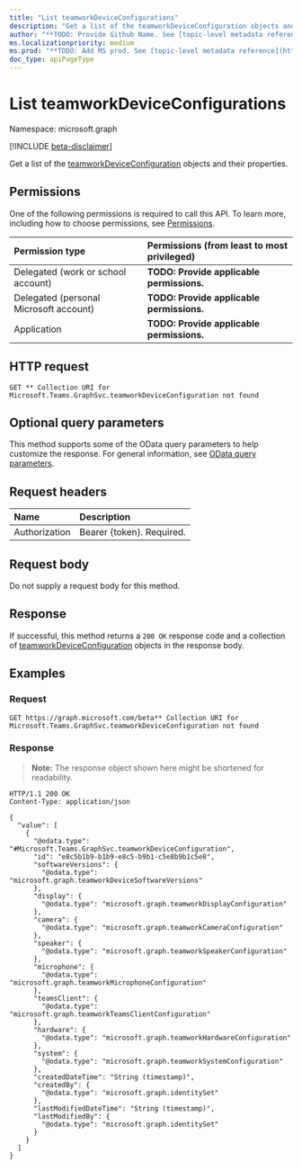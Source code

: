 ```yaml
---
title: "List teamworkDeviceConfigurations"
description: "Get a list of the teamworkDeviceConfiguration objects and their properties."
author: "**TODO: Provide Github Name. See [topic-level metadata reference](https://msgo.azurewebsites.net/add/document/guidelines/metadata.html#topic-level-metadata)**"
ms.localizationpriority: medium
ms.prod: "**TODO: Add MS prod. See [topic-level metadata reference](https://msgo.azurewebsites.net/add/document/guidelines/metadata.html#topic-level-metadata)**"
doc_type: apiPageType
---
```


# List teamworkDeviceConfigurations
Namespace: microsoft.graph

[!INCLUDE [beta-disclaimer](../../includes/beta-disclaimer.md)]

Get a list of the [teamworkDeviceConfiguration](../resources/teamworkdeviceconfiguration.md) objects and their properties.

## Permissions
One of the following permissions is required to call this API. To learn more, including how to choose permissions, see [Permissions](/graph/permissions-reference).

|Permission type|Permissions (from least to most privileged)|
|:---|:---|
|Delegated (work or school account)|**TODO: Provide applicable permissions.**|
|Delegated (personal Microsoft account)|**TODO: Provide applicable permissions.**|
|Application|**TODO: Provide applicable permissions.**|

## HTTP request

<!-- {
  "blockType": "ignored"
}
-->
``` http
GET ** Collection URI for Microsoft.Teams.GraphSvc.teamworkDeviceConfiguration not found
```

## Optional query parameters
This method supports some of the OData query parameters to help customize the response. For general information, see [OData query parameters](/graph/query-parameters).

## Request headers
|Name|Description|
|:---|:---|
|Authorization|Bearer {token}. Required.|

## Request body
Do not supply a request body for this method.

## Response

If successful, this method returns a `200 OK` response code and a collection of [teamworkDeviceConfiguration](../resources/teamworkdeviceconfiguration.md) objects in the response body.

## Examples

### Request
<!-- {
  "blockType": "request",
  "name": "list_teamworkdeviceconfiguration"
}
-->
``` http
GET https://graph.microsoft.com/beta** Collection URI for Microsoft.Teams.GraphSvc.teamworkDeviceConfiguration not found
```


### Response
>**Note:** The response object shown here might be shortened for readability.
<!-- {
  "blockType": "response",
  "truncated": true,
  "@odata.type": "Collection(Microsoft.Teams.GraphSvc.teamworkDeviceConfiguration)"
}
-->
``` http
HTTP/1.1 200 OK
Content-Type: application/json

{
  "value": [
    {
      "@odata.type": "#Microsoft.Teams.GraphSvc.teamworkDeviceConfiguration",
      "id": "e8c5b1b9-b1b9-e8c5-b9b1-c5e8b9b1c5e8",
      "softwareVersions": {
        "@odata.type": "microsoft.graph.teamworkDeviceSoftwareVersions"
      },
      "display": {
        "@odata.type": "microsoft.graph.teamworkDisplayConfiguration"
      },
      "camera": {
        "@odata.type": "microsoft.graph.teamworkCameraConfiguration"
      },
      "speaker": {
        "@odata.type": "microsoft.graph.teamworkSpeakerConfiguration"
      },
      "microphone": {
        "@odata.type": "microsoft.graph.teamworkMicrophoneConfiguration"
      },
      "teamsClient": {
        "@odata.type": "microsoft.graph.teamworkTeamsClientConfiguration"
      },
      "hardware": {
        "@odata.type": "microsoft.graph.teamworkHardwareConfiguration"
      },
      "system": {
        "@odata.type": "microsoft.graph.teamworkSystemConfiguration"
      },
      "createdDateTime": "String (timestamp)",
      "createdBy": {
        "@odata.type": "microsoft.graph.identitySet"
      },
      "lastModifiedDateTime": "String (timestamp)",
      "lastModifiedBy": {
        "@odata.type": "microsoft.graph.identitySet"
      }
    }
  ]
}
```

